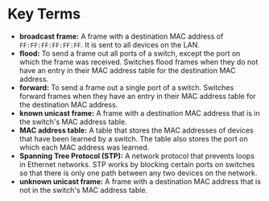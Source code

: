 # Key Terms

*   **broadcast frame:** A frame with a destination MAC address of `FF:FF:FF:FF:FF:FF`. It is sent to all devices on the LAN.
*   **flood:** To send a frame out all ports of a switch, except the port on which the frame was received. Switches flood frames when they do not have an entry in their MAC address table for the destination MAC address.
*   **forward:** To send a frame out a single port of a switch. Switches forward frames when they have an entry in their MAC address table for the destination MAC address.
*   **known unicast frame:** A frame with a destination MAC address that is in the switch's MAC address table.
*   **MAC address table:** A table that stores the MAC addresses of devices that have been learned by a switch. The table also stores the port on which each MAC address was learned.
*   **Spanning Tree Protocol (STP):** A network protocol that prevents loops in Ethernet networks. STP works by blocking certain ports on switches so that there is only one path between any two devices on the network.
*   **unknown unicast frame:** A frame with a destination MAC address that is not in the switch's MAC address table.